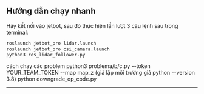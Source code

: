 ## Hướng dẫn chạy nhanh

Hãy kết nối vào jetbot, sau đó thực hiện lần lượt 3 câu lệnh sau trong terminal:

```sh
roslaunch jetbot_pro lidar.launch
roslaunch jetbot_pro csi_camera.launch
python3 ros_lidar_follower.py
```
cách chạy các problem 
python3 problema/b/c.py --token YOUR_TEAM_TOKEN --map map_z
(giả lập môi trường giả python --version 3.8)
python downgrade_op_code.py

---
